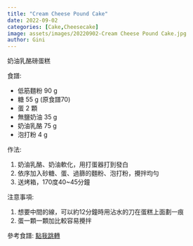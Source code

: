 ```yaml
---
title: "Cream Cheese Pound Cake"
date: 2022-09-02
categories: [Cake,Cheesecake]
image: assets/images/20220902-Cream Cheese Pound Cake.jpg
author: Gini
---
```

奶油乳酪磅蛋糕

食譜: 
- 低筋麵粉 90 g
- 糖 55 g (原食譜70)
- 蛋 2 顆
- 無鹽奶油 35 g
- 奶油乳酪 75 g 
- 泡打粉 4 g

作法:
1. 奶油乳酪、奶油軟化，用打蛋器打到發白
2. 依序加入砂糖、蛋、過篩的麵粉、泡打粉，攪拌均勻
3. 送烤箱，170度40~45分鐘

注意事項:
1. 想要中間的線，可以約12分鐘時用沾水的刀在蛋糕上面劃一痕
2. 蛋一顆一顆加比較容易攪拌

<p style="overflow-wrap: anywhere;">參考食譜:
<a href="https://hanaskichen.pixnet.net/blog/post/194104276-%E4%B9%B3%E9%85%AA%E8%B5%B7%E5%8F%B8%E7%A3%85%E8%9B%8B%E7%B3%95" target="_blank">點我跳轉</a>
</p>

